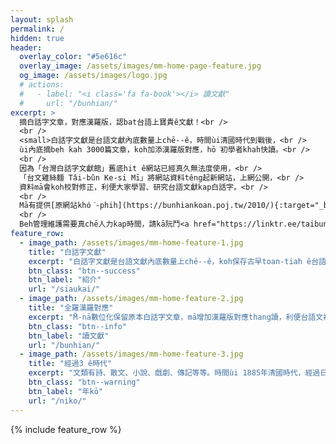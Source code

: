 ```yaml
---
layout: splash
permalink: /
hidden: true
header:
  overlay_color: "#5e616c"
  overlay_image: /assets/images/mm-home-page-feature.jpg
  og_image: /assets/images/logo.jpg
  # actions:
  #   - label: "<i class='fa fa-book'></i> 讀文獻"
  #     url: "/bunhian/"
excerpt: >
  摘白話字文章，對應漢羅版，認bat台語上寶貴ê文獻！<br />
  <br />
  <small>白話字文獻是台語文獻內底數量上chē--ê，時間ùi清國時代到戰後，<br />
  ùi內底摘beh kah 3000篇文章，koh加添漢羅版對應，hō͘初學者khah快讀。<br />
  <br />
  因為「台灣白話字文獻館」舊底hit ê網站已經真久無法度使用，<br />
  「台文雞絲麵 Tâi-bûn Ke-si Mī」將網站資料têng起新網站，上網公開，<br />
  資料mā會koh校對修正，利便大家學習、研究台語文獻kap白話字。<br />
  <br />
  Mā有提供[原網站khó͘-phih](https://bunhiankoan.poj.tw/2010/){:target="_blank"}（bē-tàng chhiau-chhōe）hō͘大家對應參考。<br />
  <br />
  Beh管理維護需要真chē人力kap時間，請kā阮鬥<a href="https://linktr.ee/taibunkesimi">贊助支持</a>！</small>
feature_row:
  - image_path: /assets/images/mm-home-feature-1.jpg
    title: "白話字文獻"
    excerpt: "白話字文獻是台語文獻內底數量上chē--ê，koh保存古早toan-tiah ê台語。台語beh進步，學白話字有大利益。Nā beh做台語好額人，一定ài讀白話字文獻！"
    btn_class: "btn--success"
    btn_label: "紹介"
    url: "/siaukai/"
  - image_path: /assets/images/mm-home-feature-2.jpg
    title: "全羅漢羅對應"
    excerpt: "M̄-nā數位化保留原本白話字文章，mā增加漢羅版對應thang讀，利便台語文初學者、一般社會大眾了解白話字文獻。"
    btn_class: "btn--info"
    btn_label: "讀文獻"
    url: "/bunhian/"
  - image_path: /assets/images/mm-home-feature-3.jpg
    title: "經過3 ê時代"
    excerpt: "文類有詩、散文、小說、戲劇、傳記等等。時間ùi 1885年清國時代，經過日本時代，kàu戰後1969年hō͘中華民國打壓禁止，計共84冬，經過3 ê時代，是台語文獻ê大金庫！"
    btn_class: "btn--warning"
    btn_label: "年kō"
    url: "/niko/"
---
```


{% include feature_row %}

